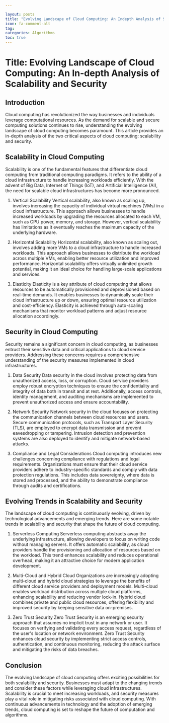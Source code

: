 ```yaml
---

layout: posts
title: "Evolving Landscape of Cloud Computing: An Indepth Analysis of Scalability and Security"
icon: fa-comment-alt
tag:      
categories: Algorithms
toc: true
---
```




# Title: Evolving Landscape of Cloud Computing: An In-depth Analysis of Scalability and Security

## Introduction

Cloud computing has revolutionized the way businesses and individuals leverage computational resources. As the demand for scalable and secure computing solutions continues to rise, understanding the evolving landscape of cloud computing becomes paramount. This article provides an in-depth analysis of the two critical aspects of cloud computing: scalability and security.

## Scalability in Cloud Computing

Scalability is one of the fundamental features that differentiate cloud computing from traditional computing paradigms. It refers to the ability of a cloud infrastructure to handle increasing workloads efficiently. With the advent of Big Data, Internet of Things (IoT), and Artificial Intelligence (AI), the need for scalable cloud infrastructures has become more pronounced.

1. Vertical Scalability
Vertical scalability, also known as scaling up, involves increasing the capacity of individual virtual machines (VMs) in a cloud infrastructure. This approach allows businesses to handle increased workloads by upgrading the resources allocated to each VM, such as CPU power, memory, and storage. However, vertical scalability has limitations as it eventually reaches the maximum capacity of the underlying hardware.

2. Horizontal Scalability
Horizontal scalability, also known as scaling out, involves adding more VMs to a cloud infrastructure to handle increased workloads. This approach allows businesses to distribute the workload across multiple VMs, enabling better resource utilization and improved performance. Horizontal scalability offers virtually unlimited growth potential, making it an ideal choice for handling large-scale applications and services.

3. Elasticity
Elasticity is a key attribute of cloud computing that allows resources to be automatically provisioned and deprovisioned based on real-time demands. It enables businesses to dynamically scale their cloud infrastructure up or down, ensuring optimal resource utilization and cost-efficiency. Elasticity is achieved through auto-scaling mechanisms that monitor workload patterns and adjust resource allocation accordingly.

## Security in Cloud Computing

Security remains a significant concern in cloud computing, as businesses entrust their sensitive data and critical applications to cloud service providers. Addressing these concerns requires a comprehensive understanding of the security measures implemented in cloud infrastructures.

1. Data Security
Data security in the cloud involves protecting data from unauthorized access, loss, or corruption. Cloud service providers employ robust encryption techniques to ensure the confidentiality and integrity of data both in transit and at rest. Additionally, access controls, identity management, and auditing mechanisms are implemented to prevent unauthorized access and ensure accountability.

2. Network Security
Network security in the cloud focuses on protecting the communication channels between cloud resources and users. Secure communication protocols, such as Transport Layer Security (TLS), are employed to encrypt data transmission and prevent eavesdropping or tampering. Intrusion detection and prevention systems are also deployed to identify and mitigate network-based attacks.

3. Compliance and Legal Considerations
Cloud computing introduces new challenges concerning compliance with regulations and legal requirements. Organizations must ensure that their cloud service providers adhere to industry-specific standards and comply with data protection regulations. This includes data sovereignty, where data is stored and processed, and the ability to demonstrate compliance through audits and certifications.

## Evolving Trends in Scalability and Security

The landscape of cloud computing is continuously evolving, driven by technological advancements and emerging trends. Here are some notable trends in scalability and security that shape the future of cloud computing.

1. Serverless Computing
Serverless computing abstracts away the underlying infrastructure, allowing developers to focus on writing code without managing servers. It offers automatic scalability, as cloud providers handle the provisioning and allocation of resources based on the workload. This trend enhances scalability and reduces operational overhead, making it an attractive choice for modern application development.

2. Multi-Cloud and Hybrid Cloud
Organizations are increasingly adopting multi-cloud and hybrid cloud strategies to leverage the benefits of different cloud service providers and deployment models. Multi-cloud enables workload distribution across multiple cloud platforms, enhancing scalability and reducing vendor lock-in. Hybrid cloud combines private and public cloud resources, offering flexibility and improved security by keeping sensitive data on-premises.

3. Zero Trust Security
Zero Trust Security is an emerging security approach that assumes no implicit trust in any network or user. It focuses on verifying and validating every access request, regardless of the user's location or network environment. Zero Trust Security enhances cloud security by implementing strict access controls, authentication, and continuous monitoring, reducing the attack surface and mitigating the risks of data breaches.

## Conclusion

The evolving landscape of cloud computing offers exciting possibilities for both scalability and security. Businesses must adapt to the changing trends and consider these factors while leveraging cloud infrastructures. Scalability is crucial to meet increasing workloads, and security measures play a vital role in mitigating risks associated with cloud computing. With continuous advancements in technology and the adoption of emerging trends, cloud computing is set to reshape the future of computation and algorithms.